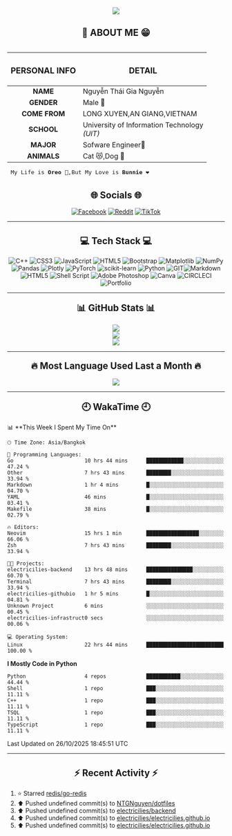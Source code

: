 <div>
<center>
<h1 align="center">
    <img src="https://readme-typing-svg.herokuapp.com/?font=Righteous&size=35&center=true&vCenter=true&width=500&height=70&duration=4000&lines=Hi+There!+👋;+I'm+NTG+Nguyen!;" />
</h1>
<h2 align="center"> 💬 ABOUT ME 😁</h2>

<table align="left">
	<thead>
		<tr>
			<th align="center"><h3><strong>PERSONAL INFO</strong></h3></th>
			<th align="center"><h3><strong>DETAIL</strong></h3></th>
		</tr>
	</thead>
	<tbody>
		<tr>
			<td align="center"><strong>NAME</strong></td>
			<td>Nguyễn Thái Gia Nguyễn</td>
		</tr>
		<tr>
			<td align="center"><strong>GENDER</strong></td>
			<td>Male 👨</td>
		</tr>
		<tr>
			<td align="center"><strong>COME FROM</strong></td>
			<td>LONG XUYEN,AN GIANG,VIETNAM</td>
		</tr>
		<tr>
			<td align="center"><strong>SCHOOL</strong></td>
			<td>University of Information Technology<br><em>(UIT)</em></td>
		</tr>
		<tr>
			<td align="center"><strong>MAJOR</strong></td>
			<td>Sofware Engineer🔬</td>
		</tr>
		<tr>
			<td align="center"><strong>ANIMALS</strong></td>
			<td>Cat 😻,Dog 🐶</td>
		</tr>
	</tbody>
	<tfoot>
		<tr>
			<td colspan="2">
				<pre>My Life is <strong>Oreo</strong> 🍪,But My Love is <strong>Bunnie</strong> ❤</pre>
			</td>
		</tr>
	</tfoot>
</table>
<div align="right">
<hr>

<h2 align = "center">🌐 Socials 🌐</h2>
<div align="center" >
  
[![Facebook](https://img.shields.io/badge/Facebook-%231877F2.svg?logo=Facebook&logoColor=white)](https://www.facebook.com/profile.php?id=100079383431636) 
[![Reddit](https://img.shields.io/badge/Reddit-%23FF4500.svg?logo=Reddit&logoColor=white)](https://reddit.com/user/NTGNguyen) 
[![TikTok](https://img.shields.io/badge/TikTok-%23000000.svg?logo=TikTok&logoColor=white)](https://tiktok.com/@NTGNguyen) 

</div>

<hr>

<h2 align = "center"> 💻 Tech Stack  💻</h2> 
<div align="center">
  
![C++](https://img.shields.io/badge/c++-%2300599C.svg?style=for-the-badge&logo=c%2B%2B&logoColor=white) ![CSS3](https://img.shields.io/badge/css3-%231572B6.svg?style=for-the-badge&logo=css3&logoColor=white) ![JavaScript](https://img.shields.io/badge/javascript-%23323330.svg?style=for-the-badge&logo=javascript&logoColor=%23F7DF1E) ![HTML5](https://img.shields.io/badge/html5-%23E34F26.svg?style=for-the-badge&logo=html5&logoColor=white) ![Bootstrap](https://img.shields.io/badge/bootstrap-%238511FA.svg?style=for-the-badge&logo=bootstrap&logoColor=white) ![Matplotlib](https://img.shields.io/badge/Matplotlib-%23ffffff.svg?style=for-the-badge&logo=Matplotlib&logoColor=black) ![NumPy](https://img.shields.io/badge/numpy-%23013243.svg?style=for-the-badge&logo=numpy&logoColor=white) ![Pandas](https://img.shields.io/badge/pandas-%23150458.svg?style=for-the-badge&logo=pandas&logoColor=white) ![Plotly](https://img.shields.io/badge/Plotly-%233F4F75.svg?style=for-the-badge&logo=plotly&logoColor=white) ![PyTorch](https://img.shields.io/badge/PyTorch-%23EE4C2C.svg?style=for-the-badge&logo=PyTorch&logoColor=white) ![scikit-learn](https://img.shields.io/badge/scikit--learn-%23F7931E.svg?style=for-the-badge&logo=scikit-learn&logoColor=white) ![Python](https://img.shields.io/badge/python-3670A0?style=for-the-badge&logo=python&logoColor=ffdd54) ![GIT](https://img.shields.io/badge/Git-fc6d26?style=for-the-badge&logo=git&logoColor=white)![Markdown](https://img.shields.io/badge/markdown-%23000000.svg?style=for-the-badge&logo=markdown&logoColor=white) ![HTML5](https://img.shields.io/badge/html5-%23E34F26.svg?style=for-the-badge&logo=html5&logoColor=white) ![Shell Script](https://img.shields.io/badge/shell_script-%23121011.svg?style=for-the-badge&logo=gnu-bash&logoColor=white) ![Adobe Photoshop](https://img.shields.io/badge/adobe%20photoshop-%2331A8FF.svg?style=for-the-badge&logo=adobe%20photoshop&logoColor=white) ![Canva](https://img.shields.io/badge/Canva-%2300C4CC.svg?style=for-the-badge&logo=Canva&logoColor=white) ![CIRCLECI](https://img.shields.io/badge/CIRCLECI-02303A.svg?style=for-the-badge&logo=CIRCLECI&logoColor=white&color=%23343434) ![Portfolio](https://img.shields.io/badge/Portfolio-%23000000.svg?style=for-the-badge&logo=firefox&logoColor=#FF7139)


</div>
</div>

</div>

<hr>










<h2 align = "center" style="margin-top:20px ">📊 GitHub Stats 📊</h2> 
<div align="center">
  
![](https://github-readme-stats.vercel.app/api?username=NTGNguyen&theme=highcontrast&hide_border=false&include_all_commits=true&count_private=true)<br/>
![](https://github-readme-streak-stats.herokuapp.com/?user=NTGNguyen&theme=highcontrast&hide_border=false)<br/>
![](https://github-readme-stats.vercel.app/api/top-langs/?username=NTGNguyen&theme=highcontrast&hide_border=false&include_all_commits=true&count_private=true&layout=compact&exclude_repo=IT004-CS115-UIT)


</div>
<hr>
<div align = "center">
<h2 align = "center" style="margin-top:20px ">🔥 Most Language Used Last a Month 🔥</h2> 
<a href="https://wakatime.com"><img src="https://wakatime.com/share/@NTGNGuyen/239ef663-ee97-48ea-a118-c40862c09ac2.png" /></a>
</div>
<hr>
<h2 align = "center" style="margin-top:20px ">🕘 WakaTime 🕘</h2> 
<!--START_SECTION:waka-->
📊 **This Week I Spent My Time On** 

```text
🕑︎ Time Zone: Asia/Bangkok

💬 Programming Languages: 
Go                       10 hrs 44 mins      ████████████░░░░░░░░░░░░░   47.24 % 
Other                    7 hrs 43 mins       ████████░░░░░░░░░░░░░░░░░   33.94 % 
Markdown                 1 hr 4 mins         █░░░░░░░░░░░░░░░░░░░░░░░░   04.70 % 
YAML                     46 mins             █░░░░░░░░░░░░░░░░░░░░░░░░   03.41 % 
Makefile                 38 mins             █░░░░░░░░░░░░░░░░░░░░░░░░   02.79 % 

🔥 Editors: 
Neovim                   15 hrs 1 min        █████████████████░░░░░░░░   66.06 % 
Zsh                      7 hrs 43 mins       ████████░░░░░░░░░░░░░░░░░   33.94 % 

🐱‍💻 Projects: 
electricilies-backend    13 hrs 48 mins      ███████████████░░░░░░░░░░   60.70 % 
Terminal                 7 hrs 43 mins       ████████░░░░░░░░░░░░░░░░░   33.94 % 
electricilies-githubio   1 hr 5 mins         █░░░░░░░░░░░░░░░░░░░░░░░░   04.81 % 
Unknown Project          6 mins              ░░░░░░░░░░░░░░░░░░░░░░░░░   00.45 % 
electricilies-infrastruct0 secs              ░░░░░░░░░░░░░░░░░░░░░░░░░   00.06 % 

💻 Operating System: 
Linux                    22 hrs 44 mins      █████████████████████████   100.00 % 
```

**I Mostly Code in Python** 

```text
Python                   4 repos             ███████████░░░░░░░░░░░░░░   44.44 % 
Shell                    1 repo              ███░░░░░░░░░░░░░░░░░░░░░░   11.11 % 
C++                      1 repo              ███░░░░░░░░░░░░░░░░░░░░░░   11.11 % 
TSQL                     1 repo              ███░░░░░░░░░░░░░░░░░░░░░░   11.11 % 
TypeScript               1 repo              ███░░░░░░░░░░░░░░░░░░░░░░   11.11 % 
```




 Last Updated on 26/10/2025 18:45:51 UTC
<!--END_SECTION:waka-->
<hr>
<h2 align="center"> ⚡ Recent Activity ⚡</h2>

<!--RECENT_ACTIVITY:start-->
1. ⭐ Starred [redis/go-redis](https://github.com/redis/go-redis)<br>
2. ⬆️ Pushed undefined commit(s) to [NTGNguyen/dotfiles](https://github.com/NTGNguyen/dotfiles)<br>
3. ⬆️ Pushed undefined commit(s) to [electricilies/backend](https://github.com/electricilies/backend)<br>
4. ⬆️ Pushed undefined commit(s) to [electricilies/electricilies.github.io](https://github.com/electricilies/electricilies.github.io)<br>
5. ⬆️ Pushed undefined commit(s) to [electricilies/electricilies.github.io](https://github.com/electricilies/electricilies.github.io)<br>
<!--RECENT_ACTIVITY:end-->

 




<!-- Proudly created with GPRM ( https://gprm.itsvg.in ) -->
</center>
